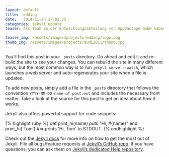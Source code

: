 ```yaml
---
layout: default
title:  edding
date:   2014-11-24 17:02:35
categories: jekyll update
teaser: Als Team in der Entwicklungsabteilung von AppVantage GmbH haben wir zusammen mehrere Apps für den Kunden Audi entwickelt. Dazu zählen zum einen der Audi A1 e-Katalog sowie die Geschäftsberichte 2011 und 2012.

teaser_img: /assets/images/projects/edding/logo.png
thumb_img: /assets/images/projects/audi2011/thumb.jpg
---
```

You’ll find this post in your `_posts` directory. Go ahead and edit it and re-build the site to see your changes. You can rebuild the site in many different ways, but the most common way is to run `jekyll serve --watch`, which launches a web server and auto-regenerates your site when a file is updated.

To add new posts, simply add a file in the `_posts` directory that follows the convention `YYYY-MM-DD-name-of-post.ext` and includes the necessary front matter. Take a look at the source for this post to get an idea about how it works.

Jekyll also offers powerful support for code snippets:

{% highlight ruby %}
def print_hi(name)
  puts "Hi, #{name}"
end
print_hi('Tom')
#=> prints 'Hi, Tom' to STDOUT.
{% endhighlight %}

Check out the [Jekyll docs][jekyll] for more info on how to get the most out of Jekyll. File all bugs/feature requests at [Jekyll’s GitHub repo][jekyll-gh]. If you have questions, you can ask them on [Jekyll’s dedicated Help repository][jekyll-help].

[jekyll]:      http://jekyllrb.com
[jekyll-gh]:   https://github.com/jekyll/jekyll
[jekyll-help]: https://github.com/jekyll/jekyll-help
